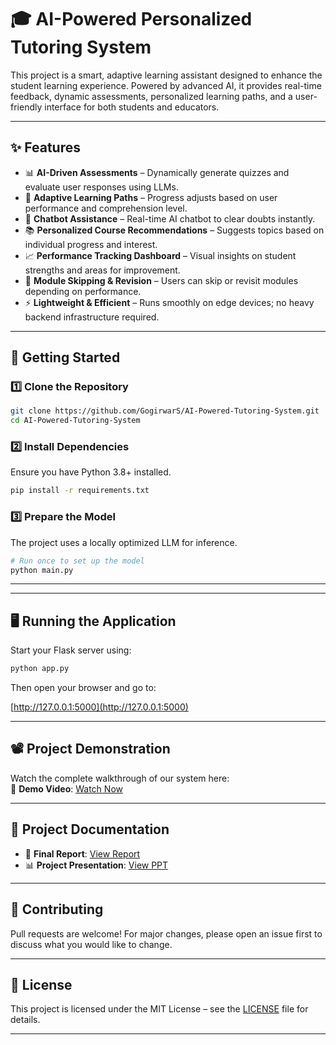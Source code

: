 
# 🎓 AI-Powered Personalized Tutoring System

This project is a smart, adaptive learning assistant designed to enhance the student learning experience. Powered by advanced AI, it provides real-time feedback, dynamic assessments, personalized learning paths, and a user-friendly interface for both students and educators.

---

## ✨ Features

- 📊 **AI-Driven Assessments** – Dynamically generate quizzes and evaluate user responses using LLMs.  
- 🧠 **Adaptive Learning Paths** – Progress adjusts based on user performance and comprehension level.  
- 💬 **Chatbot Assistance** – Real-time AI chatbot to clear doubts instantly.  
- 📚 **Personalized Course Recommendations** – Suggests topics based on individual progress and interest.  
- 📈 **Performance Tracking Dashboard** – Visual insights on student strengths and areas for improvement.  
- 🔁 **Module Skipping & Revision** – Users can skip or revisit modules depending on performance.  
- ⚡ **Lightweight & Efficient** – Runs smoothly on edge devices; no heavy backend infrastructure required.

---

## 🚀 Getting Started

### 1️⃣ Clone the Repository
```bash
git clone https://github.com/GogirwarS/AI-Powered-Tutoring-System.git
cd AI-Powered-Tutoring-System
```

### 2️⃣ Install Dependencies
Ensure you have Python 3.8+ installed.
```bash
pip install -r requirements.txt
```

### 3️⃣ Prepare the Model
The project uses a locally optimized LLM for inference.
```bash
# Run once to set up the model
python main.py
```

---

---

## 🖥️ Running the Application

Start your Flask server using:

```bash
python app.py
```

Then open your browser and go to:

[http://127.0.0.1:5000](http://127.0.0.1:5000)

---
## 📽️ Project Demonstration

Watch the complete walkthrough of our system here:  
🎥 **Demo Video**: [Watch Now](https://drive.google.com/file/d/1j-NK_xT0kVQlI_1CuA8y8KtiSWunL4XY/view?usp=sharing)

---
## 📄 Project Documentation

- 📘 **Final Report**: [View Report](https://drive.google.com/file/d/1JswsQXyTuEKJ55h4D00nIs7fLidGgdlZ/view?usp=sharing)  
- 📊 **Project Presentation**: [View PPT](https://drive.google.com/file/d/1xrCkmmisPvrbDyK5mI_bkB3RikvnmBF5/view?usp=sharing)

---

## 🤝 Contributing

Pull requests are welcome! For major changes, please open an issue first to discuss what you would like to change.

---

## 📜 License

This project is licensed under the MIT License – see the [LICENSE](LICENSE) file for details.

---
